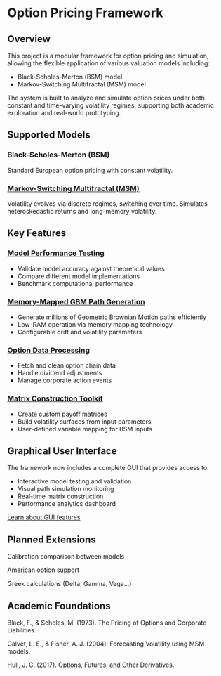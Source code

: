 # Option Pricing Framework

## Overview
This project is a modular framework for option pricing and simulation, allowing the flexible application of various valuation models including:

- Black-Scholes-Merton (BSM) model
- Markov-Switching Multifractal (MSM) model

The system is built to analyze and simulate option prices under both constant and time-varying volatility regimes, supporting both academic exploration and real-world prototyping.

## Supported Models
### Black-Scholes-Merton (BSM)
Standard European option pricing with constant volatility.

### [Markov-Switching Multifractal (MSM)](docs/msm.md)
Volatility evolves via discrete regimes, switching over time. Simulates heteroskedastic returns and long-memory volatility.

## Key Features
### [Model Performance Testing](docs/testing.md)
- Validate model accuracy against theoretical values
- Compare different model implementations
- Benchmark computational performance

### [Memory-Mapped GBM Path Generation](docs/path_generation.md)
- Generate millions of Geometric Brownian Motion paths efficiently
- Low-RAM operation via memory mapping technology
- Configurable drift and volatility parameters

### [Option Data Processing](docs/data_processing.md)
- Fetch and clean option chain data
- Handle dividend adjustments
- Manage corporate action events

### [Matrix Construction Toolkit](docs/matrix_builder.md)
- Create custom payoff matrices
- Build volatility surfaces from input parameters
- User-defined variable mapping for BSM inputs

## Graphical User Interface
The framework now includes a complete GUI that provides access to:
- Interactive model testing and validation
- Visual path simulation monitoring
- Real-time matrix construction
- Performance analytics dashboard

[Learn about GUI features](docs/gui_guide.md)

## Planned Extensions
Calibration comparison between models

American option support

Greek calculations (Delta, Gamma, Vega...)

## Academic Foundations
Black, F., & Scholes, M. (1973). The Pricing of Options and Corporate Liabilities.

Calvet, L. E., & Fisher, A. J. (2004). Forecasting Volatility using MSM models.

Hull, J. C. (2017). Options, Futures, and Other Derivatives.
